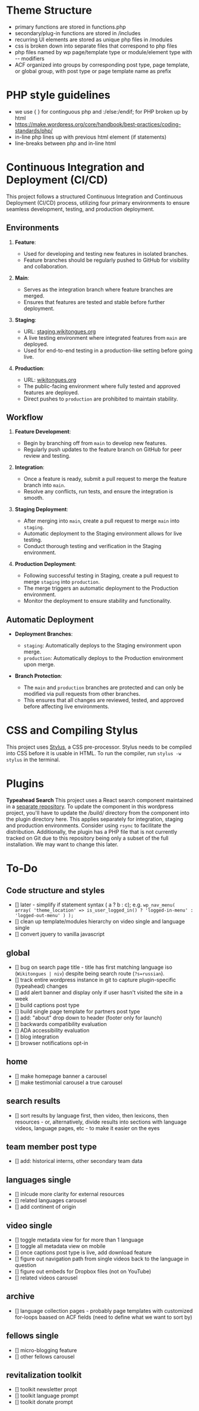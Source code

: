 # Theme Structure

* primary functions are stored in functions.php
* secondary/plug-in functions are stored in /includes
* recurring UI elements are stored as unique php files in /modules
* css is broken down into separate files that correspond to php files
* php files named by wp page/template type or module/element type with -- modifiers
* ACF organized into groups by corresponding post type, page template, or global group, with post type or page template name as prefix 

# PHP style guidelines

* we use { } for continguous php and :/else:/endif; for PHP broken up by html
* https://make.wordpress.org/core/handbook/best-practices/coding-standards/php/
* in-line php lines up with previous html element (if statements)
* line-breaks between php and in-line html

# Continuous Integration and Deployment (CI/CD)

This project follows a structured Continuous Integration and Continuous Deployment (CI/CD) process, utilizing four primary environments to ensure seamless development, testing, and production deployment.

## Environments

1. **Feature**: 
   - Used for developing and testing new features in isolated branches.
   - Feature branches should be regularly pushed to GitHub for visibility and collaboration.

2. **Main**: 
   - Serves as the integration branch where feature branches are merged.
   - Ensures that features are tested and stable before further deployment.

3. **Staging**: 
   - URL: [staging.wikitongues.org](https://staging.wikitongues.org)
   - A live testing environment where integrated features from `main` are deployed.
   - Used for end-to-end testing in a production-like setting before going live.

4. **Production**: 
   - URL: [wikitongues.org](https://wikitongues.org)
   - The public-facing environment where fully tested and approved features are deployed.
   - Direct pushes to `production` are prohibited to maintain stability.

## Workflow

1. **Feature Development**: 
   - Begin by branching off from `main` to develop new features.
   - Regularly push updates to the feature branch on GitHub for peer review and testing.

2. **Integration**: 
   - Once a feature is ready, submit a pull request to merge the feature branch into `main`.
   - Resolve any conflicts, run tests, and ensure the integration is smooth.

3. **Staging Deployment**: 
   - After merging into `main`, create a pull request to merge `main` into `staging`.
   - Automatic deployment to the Staging environment allows for live testing.
   - Conduct thorough testing and verification in the Staging environment.

4. **Production Deployment**: 
   - Following successful testing in Staging, create a pull request to merge `staging` into `production`.
   - The merge triggers an automatic deployment to the Production environment.
   - Monitor the deployment to ensure stability and functionality.

## Automatic Deployment

- **Deployment Branches**:
  - `staging`: Automatically deploys to the Staging environment upon merge.
  - `production`: Automatically deploys to the Production environment upon merge.
  
- **Branch Protection**:
  - The `main` and `production` branches are protected and can only be modified via pull requests from other branches.
  - This ensures that all changes are reviewed, tested, and approved before affecting live environments.


# CSS and Compiling Stylus

This project uses [Stylus](https://stylus-lang.com/), a CSS pre-processor. 
Stylus needs to be compiled into CSS before it is usable in HTML. 
To run the compiler, run `stylus -w stylus` in the terminal.

# Plugins

**Typeahead Search**
This project uses a React search component maintained in a [separate repository](https://github.com/wikitongues/typeahead/tree/main).
To update the component in this wordpress project, you'll have to update the /build/ directory from the component into the plugin directory here. This applies separately for integration, staging and production environments. Consider using `rsync` to facilitate the distribution. Additionally, the plugin has a PHP file that is not currently tracked on Git due to this repository being only a subset of the full installation. We may want to change this later.

# To-Do

## Code structure and styles

- [] later - simplify if statement syntax ( a ? b : c); e.g.
`wp_nav_menu( array(
	'theme_location' => is_user_logged_in() ? 'logged-in-menu' : 'logged-out-menu'
) );`
- [] clean up template/modules hierarchy on video single and language single
- [] convert jquery to vanilla javascript

## global

- [] bug on search page title - title has first matching language iso (`Wikitongues | niv`) despite being search route (`?s=russian`).
- [] track entire wordpress instance in git to capture plugin-specific (typeahead) changes
- [] add alert banner and display only if user hasn't visited the site in a week
- [] build captions post type
- [] build single page template for partners post type
- [] add: "about" drop down to header (footer only for launch)
- [] backwards compatibility evaluation
- [] ADA accessibility evaluation
- [] blog integration
- [] browser notifications opt-in

## home

- [] make homepage banner a carousel
- [] make testimonial carousel a true carousel

## search results

- [] sort results by language first, then video, then lexicons, then resources - or, alternatively, divide results into sections with language videos, language pages, etc - to make it easier on the eyes

## team member post type

- [] add: historical interns, other secondary team data

## languages single

- [] inlcude more clarity for external resources
- [] related languages carousel
- [] add continent of origin

## video single

- [] toggle metadata view for for more than 1 language
- [] toggle all metadata view on mobile
- [] once captions post type is live, add download feature
- [] figure out navigation path from single videos back to the language in question
- [] figure out embeds for Dropbox files (not on YouTube)
- [] related videos carousel

## archive

- [] language collection pages - probably page templates with customized for-loops baased on ACF fields  (need to define what we want to sort by)

## fellows single

- [] micro-blogging feature
- [] other fellows carousel

## revitalization toolkit

- [] toolkit newsletter propt
- [] toolkit language prompt
- [] toolkit donate prompt
